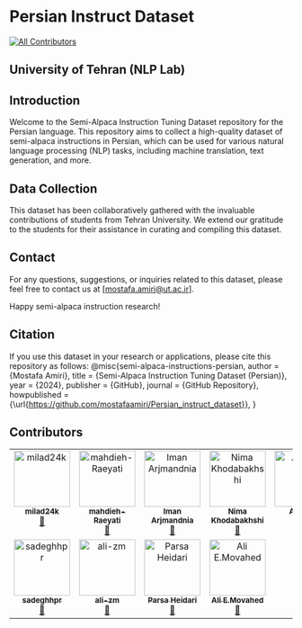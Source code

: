 # Persian Instruct Dataset
<!-- ALL-CONTRIBUTORS-BADGE:START - Do not remove or modify this section -->
[![All Contributors](https://img.shields.io/badge/all_contributors-11-orange.svg?style=flat-square)](#contributors-)
<!-- ALL-CONTRIBUTORS-BADGE:END -->
## University of Tehran (NLP Lab)

## Introduction

Welcome to the Semi-Alpaca Instruction Tuning Dataset repository for the Persian language. This repository aims to collect a high-quality dataset of semi-alpaca instructions in Persian, which can be used for various natural language processing (NLP) tasks, including machine translation, text generation, and more.
## Data Collection

This dataset has been collaboratively gathered with the invaluable contributions of students from Tehran University. We extend our gratitude to the students for their assistance in curating and compiling this dataset.

## Contact

For any questions, suggestions, or inquiries related to this dataset, please feel free to contact us at [mostafa.amiri@ut.ac.ir].

Happy semi-alpaca instruction research!

## Citation

If you use this dataset in your research or applications, please cite this repository as follows:
@misc{semi-alpaca-instructions-persian,
author = {Mostafa Amiri},
title = {Semi-Alpaca Instruction Tuning Dataset (Persian)},
year = {2024},
publisher = {GitHub},
journal = {GitHub Repository},
howpublished = {\url{https://github.com/mostafaamiri/Persian_instruct_dataset}},
}

## Contributors

<!-- ALL-CONTRIBUTORS-LIST:START - Do not remove or modify this section -->
<!-- prettier-ignore-start -->
<!-- markdownlint-disable -->
<table>
  <tbody>
    <tr>
      <td align="center" valign="top" width="14.28%"><a href="https://github.com/milad24k"><img src="https://avatars.githubusercontent.com/u/158809497?v=4?s=100" width="100px;" alt="milad24k"/><br /><sub><b>milad24k</b></sub></a><br /><a href="#data-milad24k" title="Data">🔣</a></td>
      <td align="center" valign="top" width="14.28%"><a href="https://github.com/mahdieh-Raeyati"><img src="https://avatars.githubusercontent.com/u/115537868?v=4?s=100" width="100px;" alt="mahdieh-Raeyati"/><br /><sub><b>mahdieh-Raeyati</b></sub></a><br /><a href="#data-mahdieh-Raeyati" title="Data">🔣</a></td>
      <td align="center" valign="top" width="14.28%"><a href="https://github.com/Iminiume"><img src="https://avatars.githubusercontent.com/u/113291450?v=4?s=100" width="100px;" alt="Iman Arjmandnia"/><br /><sub><b>Iman Arjmandnia</b></sub></a><br /><a href="#data-Iminiume" title="Data">🔣</a></td>
      <td align="center" valign="top" width="14.28%"><a href="https://github.com/Nimakhdb13"><img src="https://avatars.githubusercontent.com/u/109285206?v=4?s=100" width="100px;" alt="Nima Khodabakhshi"/><br /><sub><b>Nima Khodabakhshi</b></sub></a><br /><a href="#data-Nimakhdb13" title="Data">🔣</a></td>
      <td align="center" valign="top" width="14.28%"><a href="https://github.com/Armi-B"><img src="https://avatars.githubusercontent.com/u/117648704?v=4?s=100" width="100px;" alt="Armi-B"/><br /><sub><b>Armi-B</b></sub></a><br /><a href="#data-Armi-B" title="Data">🔣</a></td>
      <td align="center" valign="top" width="14.28%"><a href="https://github.com/mostafaamiri"><img src="https://avatars.githubusercontent.com/u/20011144?v=4?s=100" width="100px;" alt="mostafa amiri"/><br /><sub><b>mostafa amiri</b></sub></a><br /><a href="#projectManagement-mostafaamiri" title="Project Management">📆</a> <a href="#mentoring-mostafaamiri" title="Mentoring">🧑‍🏫</a></td>
      <td align="center" valign="top" width="14.28%"><a href="https://github.com/Mzmou"><img src="https://avatars.githubusercontent.com/u/121482653?v=4?s=100" width="100px;" alt="Marziyeh"/><br /><sub><b>Marziyeh</b></sub></a><br /><a href="#data-Mzmou" title="Data">🔣</a></td>
    </tr>
    <tr>
      <td align="center" valign="top" width="14.28%"><a href="https://github.com/sadeghhpr"><img src="https://avatars.githubusercontent.com/u/99759494?v=4?s=100" width="100px;" alt="sadeghhpr"/><br /><sub><b>sadeghhpr</b></sub></a><br /><a href="#data-sadeghhpr" title="Data">🔣</a></td>
      <td align="center" valign="top" width="14.28%"><a href="https://github.com/ali-zm"><img src="https://avatars.githubusercontent.com/u/122468687?v=4?s=100" width="100px;" alt="ali-zm"/><br /><sub><b>ali-zm</b></sub></a><br /><a href="#data-ali-zm" title="Data">🔣</a></td>
      <td align="center" valign="top" width="14.28%"><a href="https://github.com/1parsaheidari1"><img src="https://avatars.githubusercontent.com/u/147088673?v=4?s=100" width="100px;" alt="Parsa Heidari"/><br /><sub><b>Parsa Heidari</b></sub></a><br /><a href="#data-1parsaheidari1" title="Data">🔣</a></td>
      <td align="center" valign="top" width="14.28%"><a href="https://github.com/aemovahed"><img src="https://avatars.githubusercontent.com/u/122293053?v=4?s=100" width="100px;" alt="Ali E.Movahed"/><br /><sub><b>Ali E.Movahed</b></sub></a><br /><a href="#data-aemovahed" title="Data">🔣</a></td>
    </tr>
  </tbody>
</table>

<!-- markdownlint-restore -->
<!-- prettier-ignore-end -->

<!-- ALL-CONTRIBUTORS-LIST:END -->
<!-- prettier-ignore-start -->
<!-- markdownlint-disable -->

<!-- markdownlint-restore -->
<!-- prettier-ignore-end -->

<!-- ALL-CONTRIBUTORS-LIST:END -->
